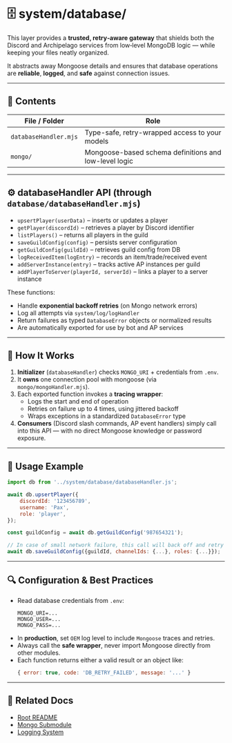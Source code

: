 # 🗄️ system/database/

This layer provides a **trusted, retry‑aware gateway** that shields both the Discord and Archipelago services from
low‑level MongoDB logic — while keeping your files neatly organized.

It abstracts away Mongoose details and ensures that database operations are **reliable**, **logged**, and **safe**
against connection issues.

---

## 🧾 Contents

| File / Folder         | Role                                                  |
|-----------------------|-------------------------------------------------------|
| `databaseHandler.mjs` | Type-safe, retry-wrapped access to your models        |
| `mongo/`              | Mongoose-based schema definitions and low-level logic |

---

## ⚙️ databaseHandler API (through `database/databaseHandler.mjs`)

- `upsertPlayer(userData)` – inserts or updates a player
- `getPlayer(discordId)` – retrieves a player by Discord identifier
- `listPlayers()` – returns all players in the guild
- `saveGuildConfig(config)` – persists server configuration
- `getGuildConfig(guildId)` – retrieves guild config from DB
- `logReceivedItem(logEntry)` – records an item/trade/received event
- `addServerInstance(entry)` – tracks active AP instances per guild
- `addPlayerToServer(playerId, serverId)` – links a player to a server instance

These functions:

- Handle **exponential backoff retries** (on Mongo network errors)
- Log all attempts via `system/log/logHandler`
- Return failures as typed `DatabaseError` objects or normalized results
- Are automatically exported for use by bot and AP services

---

## 🧩 How It Works

1. **Initializer** (`databaseHandler`) checks `MONGO_URI` + credentials from `.env`.
2. It **owns** one connection pool with mongoose (via `mongo/mongoHandler.mjs`).
3. Each exported function invokes a **tracing wrapper**:
    - Logs the start and end of operation
    - Retries on failure up to 4 times, using jittered backoff
    - Wraps exceptions in a standardized `DatabaseError` type
4. **Consumers** (Discord slash commands, AP event handlers) simply call into this API — with no direct Mongoose
   knowledge or password exposure.

---

## 🚚 Usage Example

```js
import db from '../system/database/databaseHandler.js';

await db.upsertPlayer({
    discordId: '123456789',
    username: 'Pax',
    role: 'player',
});

const guildConfig = await db.getGuildConfig('987654321');

// In case of small network failure, this call will back off and retry silently:
await db.saveGuildConfig({guildId, channelIds: {...}, roles: {...}});
```

---

## 🔍 Configuration & Best Practices

- Read database credentials from `.env`:
  ```env
  MONGO_URI=...
  MONGO_USER=...
  MONGO_PASS=...
  ```
- In **production**, set `OEM` log level to include `Mongoose` traces and retries.
- Always call the **safe wrapper**, never import Mongoose directly from other modules.
- Each function returns either a valid result or an object like:
  ```js
  { error: true, code: 'DB_RETRY_FAILED', message: '...' }
  ```

---

## 📎 Related Docs

- [Root README](../../README.md)
- [Mongo Submodule](./mongo/README.md)
- [Logging System](../log/README.md)

